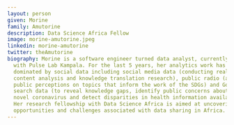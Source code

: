 ```yaml
---
layout: person
given: Morine
family: Amutorine
description: Data Science Africa Fellow
image: morine-amutorine.jpeg
linkedin: morine-amutorine
twitter: theAmutorine
biography: Morine is a software engineer turned data analyst, currently working
  with Pulse Lab Kampala. For the last 5 years, her analytics work has been
  dominated by social data including social media data (conducting real-time
  content analysis and knowledge translation research), public radio (analysing
  public perceptions on topics that inform the work of the SDGs) and Google
  search data (to reveal knowledge gaps, identify public concerns about the
  novel coronavirus and detect disparities in health information availability).
  Her research fellowship with Data Science Africa is aimed at uncovering
  opportunities and challenges associated with data sharing in Africa.
---
```

